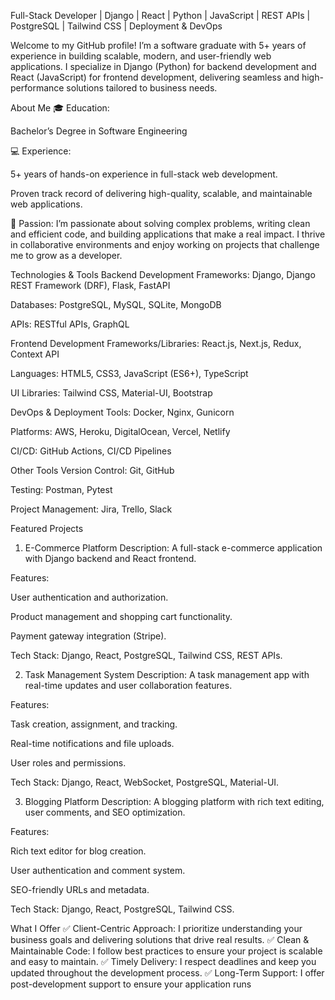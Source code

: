 Full-Stack Developer | Django | React | Python | JavaScript | REST APIs | PostgreSQL | Tailwind CSS | Deployment & DevOps

Welcome to my GitHub profile! I’m a software graduate with 5+ years of experience in building scalable, modern, and user-friendly web applications. I specialize in Django (Python) for backend development and React (JavaScript) for frontend development, delivering seamless and high-performance solutions tailored to business needs.

About Me
🎓 Education:

Bachelor’s Degree in Software Engineering

💻 Experience:

5+ years of hands-on experience in full-stack web development.

Proven track record of delivering high-quality, scalable, and maintainable web applications.

🚀 Passion:
I’m passionate about solving complex problems, writing clean and efficient code, and building applications that make a real impact. I thrive in collaborative environments and enjoy working on projects that challenge me to grow as a developer.

Technologies & Tools
Backend Development
Frameworks: Django, Django REST Framework (DRF), Flask, FastAPI

Databases: PostgreSQL, MySQL, SQLite, MongoDB

APIs: RESTful APIs, GraphQL

Frontend Development
Frameworks/Libraries: React.js, Next.js, Redux, Context API

Languages: HTML5, CSS3, JavaScript (ES6+), TypeScript

UI Libraries: Tailwind CSS, Material-UI, Bootstrap

DevOps & Deployment
Tools: Docker, Nginx, Gunicorn

Platforms: AWS, Heroku, DigitalOcean, Vercel, Netlify

CI/CD: GitHub Actions, CI/CD Pipelines

Other Tools
Version Control: Git, GitHub

Testing: Postman, Pytest

Project Management: Jira, Trello, Slack

Featured Projects
1. E-Commerce Platform
Description: A full-stack e-commerce application with Django backend and React frontend.

Features:

User authentication and authorization.

Product management and shopping cart functionality.

Payment gateway integration (Stripe).

Tech Stack: Django, React, PostgreSQL, Tailwind CSS, REST APIs.

2. Task Management System
Description: A task management app with real-time updates and user collaboration features.

Features:

Task creation, assignment, and tracking.

Real-time notifications and file uploads.

User roles and permissions.

Tech Stack: Django, React, WebSocket, PostgreSQL, Material-UI.

3. Blogging Platform
Description: A blogging platform with rich text editing, user comments, and SEO optimization.

Features:

Rich text editor for blog creation.

User authentication and comment system.

SEO-friendly URLs and metadata.

Tech Stack: Django, React, PostgreSQL, Tailwind CSS.

What I Offer
✅ Client-Centric Approach: I prioritize understanding your business goals and delivering solutions that drive real results.
✅ Clean & Maintainable Code: I follow best practices to ensure your project is scalable and easy to maintain.
✅ Timely Delivery: I respect deadlines and keep you updated throughout the development process.
✅ Long-Term Support: I offer post-development support to ensure your application runs
